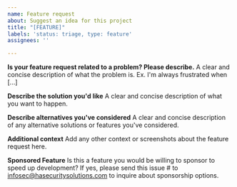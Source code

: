 ```yaml
---
name: Feature request
about: Suggest an idea for this project
title: "[FEATURE]"
labels: 'status: triage, type: feature'
assignees: ''

---
```


**Is your feature request related to a problem? Please describe.**
A clear and concise description of what the problem is. Ex. I'm always frustrated when [...]

**Describe the solution you'd like**
A clear and concise description of what you want to happen.

**Describe alternatives you've considered**
A clear and concise description of any alternative solutions or features you've considered.

**Additional context**
Add any other context or screenshots about the feature request here.

**Sponsored Feature**
Is this a feature you would be willing to sponsor to speed up development?  If yes, please send this issue # to infosec@hasecuritysolutions.com to inquire about sponsorship options.
